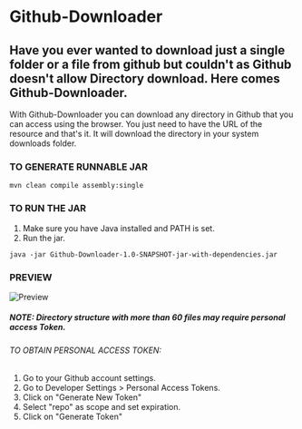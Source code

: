 # Github-Downloader

Have you ever wanted to download just a single folder or a file from github but couldn't as Github doesn't allow Directory download. Here comes Github-Downloader.
---
With Github-Downloader you can download any directory in Github that you can access using the browser. You just need to have the URL of the resource and that's it.
It will download the directory in your system downloads folder.

### TO GENERATE RUNNABLE JAR

`mvn clean compile assembly:single`

### TO RUN THE JAR

1. Make sure you have Java installed and PATH is set.
2. Run the jar.

`java -jar Github-Downloader-1.0-SNAPSHOT-jar-with-dependencies.jar`

### PREVIEW

![Preview](https://dev-to-uploads.s3.amazonaws.com/uploads/articles/b2rlcta0wimwggybu7gq.png)


##### NOTE: Directory structure with more than 60 files may require personal access Token.
###### TO OBTAIN PERSONAL ACCESS TOKEN:

1. Go to your Github account settings.
2. Go to Developer Settings > Personal Access Tokens.
3. Click on "Generate New Token"
4. Select "repo" as scope and set expiration.
5. Click on "Generate Token"

